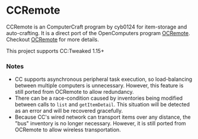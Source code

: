 # CCRemote
CCRemote is an ComputerCraft program by cyb0124 for item-storage and auto-crafting.
It is a direct port of the OpenComputers program [OCRemote](https://github.com/cyb0124/OCRemote).
Checkout [OCRemote](https://github.com/cyb0124/OCRemote) for more details.

This project supports CC:Tweaked 1.15+

### Notes
- CC supports asynchronous peripheral task execution, so load-balancing between multiple computers is unnecessary.
  However, this feature is still ported from OCRemote to allow redundancy.
- There can be a race-condition caused by inventories being modified between calls to `list` and `getItemDetail`.
  This situation will be detected as an error and will be recovered gracefully.
- Because CC's wired network can transport items over any distance, the "bus" inventory is no longer necessary.
  However, it is still ported from OCRemote to allow wireless transportation.
